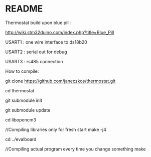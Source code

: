 # README

Thermostat build upon blue pill:

http://wiki.stm32duino.com/index.php?title=Blue_Pill

USART1 : one wire interface to ds18b20

USART2 : serial out for debug

USART3 : rs485 connection

How to compile:

git clone https://github.com/janeczkos/thermostat.git

cd thermostat

git submodule init

git submodule update

cd libopencm3

//Compiling libraries only for fresh start
make -j4

cd ../evalboard

//Compiling actual program every time you change something
make


